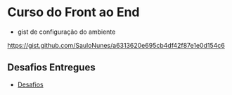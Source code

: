 # Curso do Front ao End

- gist de configuração do ambiente

https://gist.github.com/SauloNunes/a6313620e695cb4df42f87e1e0d154c6


## Desafios Entregues

- [Desafios](desafios.md)